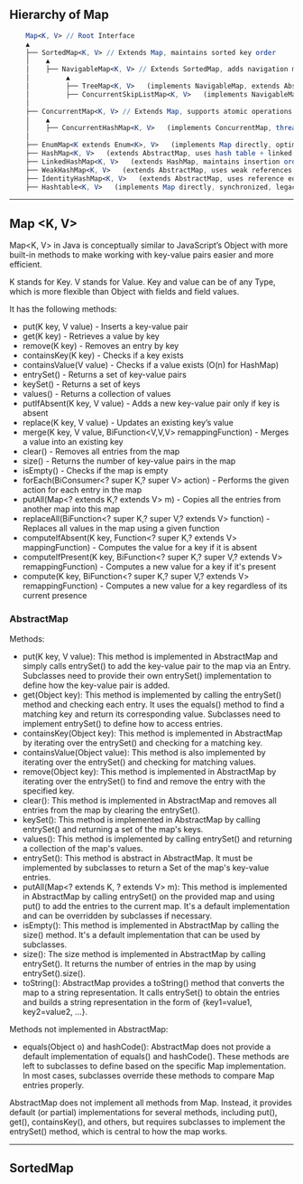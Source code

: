 ## Hierarchy of Map
```mathematica
    Map<K, V> // Root Interface
    ▲
    ├── SortedMap<K, V> // Extends Map, maintains sorted key order
    │    ▲
    │    ├── NavigableMap<K, V> // Extends SortedMap, adds navigation methods like lowerKey(), ceilingKey(), etc.
    │         ▲
    │         ├── TreeMap<K, V>   (implements NavigableMap, extends AbstractSortedMap, uses Red-Black Tree for sorting keys)
    │         ├── ConcurrentSkipListMap<K, V>   (implements NavigableMap, thread-safe, uses Skip List)    
    │
    ├── ConcurrentMap<K, V> // Extends Map, supports atomic operations for concurrency
    │    ▲
    │    ├── ConcurrentHashMap<K, V>   (implements ConcurrentMap, thread-safe, uses segment-based locking)
    │
    ├── EnumMap<K extends Enum<K>, V>   (implements Map directly, optimized for enums, uses an array)
    ├── HashMap<K, V>   (extends AbstractMap, uses hash table + linked list/binary tree for collision handling)
    ├── LinkedHashMap<K, V>   (extends HashMap, maintains insertion order with a doubly linked list)
    ├── WeakHashMap<K, V>   (extends AbstractMap, uses weak references for garbage collection)
    ├── IdentityHashMap<K, V>   (extends AbstractMap, uses reference equality `==` instead of `.equals()`)
    ├── Hashtable<K, V>   (implements Map directly, synchronized, legacy class)

```
-------------------------------

## Map <K, V>

Map<K, V> in Java is conceptually similar to JavaScript’s Object with more built-in methods to make working with key-value pairs easier and more efficient.

K stands for Key. V stands for Value. Key and value can be of any Type, which is more flexible than Object with fields and field values.

It has the following methods:
- put(K key, V value) - Inserts a key-value pair
- get(K key) - Retrieves a value by key
- remove(K key) - Removes an entry by key
- containsKey(K key) - Checks if a key exists
- containsValue(V value) - Checks if a value exists (O(n) for HashMap)
- entrySet() - Returns a set of key-value pairs
- keySet() - Returns a set of keys
- values() - Returns a collection of values
- putIfAbsent(K key, V value) - Adds a new key-value pair only if key is absent
- replace(K key, V value) - Updates an existing key’s value
- merge(K key, V value, BiFunction<V,V,V> remappingFunction) - Merges a value into an existing key
- clear() - Removes all entries from the map
- size() - Returns the number of key-value pairs in the map
- isEmpty() - Checks if the map is empty
- forEach(BiConsumer<? super K,? super V> action) - Performs the given action for each entry in the map
- putAll(Map<? extends K,? extends V> m) - Copies all the entries from another map into this map
- replaceAll(BiFunction<? super K,? super V,? extends V> function) - Replaces all values in the map using a given function
- computeIfAbsent(K key, Function<? super K,? extends V> mappingFunction) - Computes the value for a key if it is absent
- computeIfPresent(K key, BiFunction<? super K,? super V,? extends V> remappingFunction) - Computes a new value for a key if it's present
- compute(K key, BiFunction<? super K,? super V,? extends V> remappingFunction) - Computes a new value for a key regardless of its current presence

### AbstractMap 

Methods: 
- put(K key, V value): This method is implemented in AbstractMap and simply calls entrySet() to add the key-value pair to the map via an Entry. Subclasses need to provide their own entrySet() implementation to define how the key-value pair is added.
- get(Object key): This method is implemented by calling the entrySet() method and checking each entry. It uses the equals() method to find a matching key and return its corresponding value. Subclasses need to implement entrySet() to define how to access entries.
- containsKey(Object key): This method is implemented in AbstractMap by iterating over the entrySet() and checking for a matching key.
- containsValue(Object value): This method is also implemented by iterating over the entrySet() and checking for matching values.
- remove(Object key): This method is implemented in AbstractMap by iterating over the entrySet() to find and remove the entry with the specified key.
- clear(): This method is implemented in AbstractMap and removes all entries from the map by clearing the entrySet().
- keySet(): This method is implemented in AbstractMap by calling entrySet() and returning a set of the map's keys.
- values(): This method is implemented by calling entrySet() and returning a collection of the map's values.
- entrySet(): This method is abstract in AbstractMap. It must be implemented by subclasses to return a Set of the map's key-value entries.
- putAll(Map<? extends K, ? extends V> m): This method is implemented in AbstractMap by calling entrySet() on the provided map and using put() to add the entries to the current map. It's a default implementation and can be overridden by subclasses if necessary.
- isEmpty(): This method is implemented in AbstractMap by calling the size() method. It's a default implementation that can be used by subclasses.
- size(): The size method is implemented in AbstractMap by calling entrySet(). It returns the number of entries in the map by using entrySet().size().
- toString(): AbstractMap provides a toString() method that converts the map to a string representation. It calls entrySet() to obtain the entries and builds a string representation in the form of {key1=value1, key2=value2, ...}.

Methods not implemented in AbstractMap:
- equals(Object o) and hashCode(): AbstractMap does not provide a default implementation of equals() and hashCode(). These methods are left to subclasses to define based on the specific Map implementation. In most cases, subclasses override these methods to compare Map entries properly.

AbstractMap does not implement all methods from Map. Instead, it provides default (or partial) implementations for several methods, including put(), get(), containsKey(), and others, but requires subclasses to implement the entrySet() method, which is central to how the map works.

-------------------------------

## SortedMap
